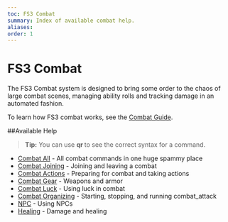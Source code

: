 ```yaml
---
toc: FS3 Combat
summary: Index of available combat help.
aliases:
order: 1
---
```

# FS3 Combat
The FS3 Combat system is designed to bring some order to the chaos of large combat scenes, managing ability rolls and tracking damage in an automated fashion.

To learn how FS3 combat works, see the [Combat Guide](/wiki/combat_guide).

##Available Help
>**Tip:** You can use **qr <command>** to see the correct syntax for a command.

* [Combat All](/help/combat_all) - All combat commands in one huge spammy place
* [Combat Joining](/help/joining) - Joining and leaving a combat
* [Combat Actions](/help/actions) - Preparing for combat and taking actions
* [Combat Gear](/help/gear) - Weapons and armor
* [Combat Luck](/help/combat_luck) - Using luck in combat
* [Combat Organizing](/help/organizing) - Starting, stopping, and running combat_attack
* [NPC](/help/npc) - Using NPCs
* [Healing](help/healing) - Damage and healing
